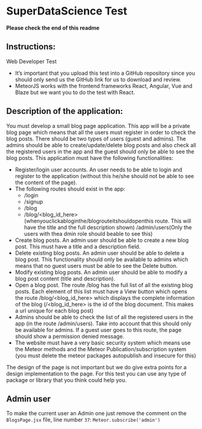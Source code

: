 # SuperDataScience Test
**Please check the end of this readme**
## Instructions:
Web Developer Test
* It’s important that you upload this test into a GitHub repository since you should only send us the GitHub link for us to download and review.
* MeteorJS works with the frontend frameworks React, Angular, Vue and Blaze but we want you to do the test with React.
## Description of the application:
You must develop a small blog page application. This app will be a private blog page which means that all the users must register in order to check the blog posts. There should be two types of users (guest and admins). The admins should be able to create/update/delete blog posts and also check all the registered users in the app and the guest should only be able to see the blog posts.
This application must have the following functionalities:
* Register/login user accounts. An user needs to be able to login and register to the application (without this he/she should not be able to see the content of the page).
* The following routes should exist in the app:
    - /login
    - /signup
    - /blog
    - /blog/<blog_id_here>(whenyouclickabloginthe/blogrouteitshouldopenthis
route. This will have the title and the full description shown)
 /admin/users(Only the users with thea dmin role should beable to see this)
* Create blog posts. An admin user should be able to create a new blog post. This must have a title and a description field.
* Delete existing blog posts. An admin user should be able to delete a blog post. This functionality should only be available to admins which means that no guest users must be able to see the Delete button.
* Modify existing blog posts. An admin user should be able to modify a blog post content (title and description).
* Open a blog post. The route /blog has the full list of all the existing blog posts. Each element of this list must have a View button which opens the route /blog/<blog_id_here> which displays the complete information of the blog (/<blog_id_here> is the id of the blog document. This makes a url unique for each blog post)
* Admins should be able to check the list of all the registered users in the app (in the route /admin/users). Take into account that this should only be available for admins. If a guest user goes to this route, the page should show a permission denied message.
* The website must have a very basic security system which means use the Meteor methods and the Meteor Publication/subscription system (you must delete the meteor packages autopublish and insecure for this)

The design of the page is not important but we do give extra points for a design implementation to the page. For this test you can use any type of package or library that you think could help you.

## Admin user
To make the current user an Admin one just remove the comment on the `BlogsPage.jsx` file, line number `37`: `Meteor.subscribe('admin')`
